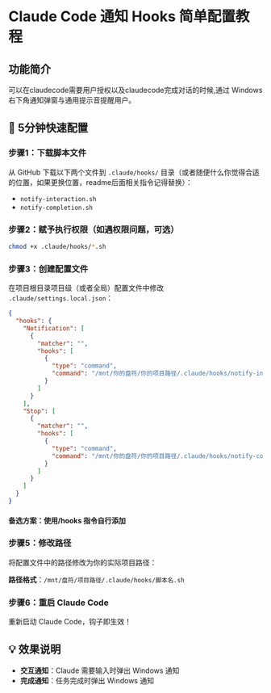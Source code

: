 # Claude Code 通知 Hooks 简单配置教程

## 功能简介

可以在claudecode需要用户授权以及claudecode完成对话的时候,通过 Windows右下角通知弹窗与通用提示音提醒用户。

## 🚀 5分钟快速配置

### 步骤1：下载脚本文件
从 GitHub 下载以下两个文件到 `.claude/hooks/` 目录（或者随便什么你觉得合适的位置，如果更换位置，readme后面相关指令记得替换）：
- `notify-interaction.sh`
- `notify-completion.sh`

### 步骤2：赋予执行权限（如遇权限问题，可选）
```bash
chmod +x .claude/hooks/*.sh
```

### 步骤3：创建配置文件
在项目根目录项目级（或者全局）配置文件中修改 `.claude/settings.local.json`：
```json
{
  "hooks": {
    "Notification": [
      {
        "matcher": "",
        "hooks": [
          {
            "type": "command",
            "command": "/mnt/你的盘符/你的项目路径/.claude/hooks/notify-interaction.sh"
          }
        ]
      }
    ],
    "Stop": [
      {
        "matcher": "",
        "hooks": [
          {
            "type": "command",
            "command": "/mnt/你的盘符/你的项目路径/.claude/hooks/notify-completion.sh"
          }
        ]
      }
    ]
  }
}
```
#### 备选方案：使用/hooks 指令自行添加

### 步骤5：修改路径
将配置文件中的路径修改为你的实际项目路径：

**路径格式**：`/mnt/盘符/项目路径/.claude/hooks/脚本名.sh`

### 步骤6：重启 Claude Code
重新启动 Claude Code，钩子即生效！

## 💡 效果说明
- **交互通知**：Claude 需要输入时弹出 Windows 通知
- **完成通知**：任务完成时弹出 Windows 通知
